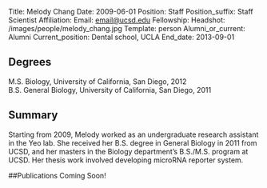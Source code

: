 Title: Melody Chang
Date: 2009-06-01
Position: Staff
Position_suffix: Staff Scientist
Affiliation:
Email: email@ucsd.edu
Fellowship:
Headshot: /images/people/melody_chang.jpg
Template: person
Alumni_or_current: Alumni
Current_position: Dental school, UCLA
End_date: 2013-09-01
<!-- Status: draft -->

## Degrees
M.S. Biology, University of California, San Diego, 2012<br>
B.S. General Biology, University of California, San Diego, 2011<br>

## Summary
Starting from 2009, Melody worked as an undergraduate research assistant in the Yeo lab. She received her B.S. degree in General Biology in 2011 from UCSD, and her masters in the Biology department’s B.S./M.S. program at UCSD. Her thesis work involved developing microRNA reporter system.

##Publications
Coming Soon!